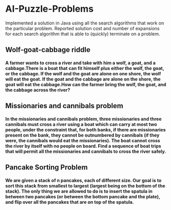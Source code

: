 # AI-Puzzle-Problems
Implemented a solution in Java using all the search algorithms that work on the particular problem. Reported solution cost and number of expansions for each search algorithm that is able to (quickly) terminate on a problem.
## Wolf-goat-cabbage riddle
#### A farmer wants to cross a river and take with him a wolf, a goat, and a cabbage.There is a boat that can fit himself plus either the wolf, the goat, or the cabbage. If the wolf and the goat are alone on one shore, the wolf will eat the goat. If the goat and the cabbage are alone on the shore, the goat will eat the cabbage.How can the farmer bring the wolf, the goat, and the cabbage across the river?

## Missionaries and cannibals problem
#### In the missionaries and cannibals problem, three missionaries and three cannibals must cross a river using a boat which can carry at most two people, under the constraint that, for both banks, if there are missionaries present on the bank, they cannot be outnumbered by cannibals (if they were, the cannibals would eat the missionaries). The boat cannot cross the river by itself with no people on board. Find a sequence of boat trips that will permit all the missionaries and cannibals to cross the river safely. 

## Pancake Sorting Problem
#### We are given a stack of n pancakes, each of different size. Our goal is to sort this stack from smallest to largest (largest being on the bottom of the stack). The only thing we are allowed to do is to insert the spatula in between two pancakes (or between the bottom pancake and the plate), and flip over all the pancakes that are on top of the spatula.

